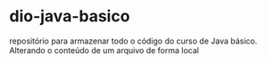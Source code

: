 # dio-java-basico
repositório para armazenar todo o código do curso de Java básico.
Alterando o conteúdo de um arquivo de forma local